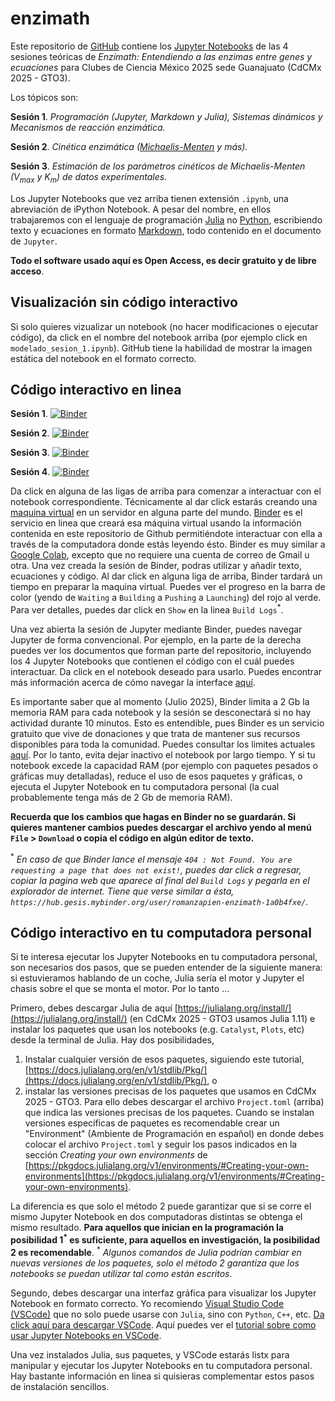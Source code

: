 # enzimath

Este repositorio de [GitHub](https://es.wikipedia.org/wiki/GitHub) contiene los [Jupyter Notebooks](https://es.wikipedia.org/wiki/Proyecto_Jupyter#Jupyter_Notebook) de las 4 sesiones teóricas de *Enzimath: Entendiendo a las enzimas entre genes y ecuaciones* para Clubes de Ciencia México 2025 sede Guanajuato (CdCMx 2025 - GTO3). 

Los tópicos son:

**Sesión 1**. *Programación (Jupyter, Markdown y Julia), Sistemas dinámicos y Mecanismos de reacción enzimática.*

**Sesión 2**. *Cinética enzimática ([Michaelis-Menten](https://es.wikipedia.org/wiki/Cinética_de_Michaelis-Menten) y más).* 

**Sesión 3**. *Estimación de los parámetros cinéticos de Michaelis-Menten ($`V_{max}`$ y $`K_m`$) de datos experimentales.*

<!-- **Sesión 4**. *Ecología y evolución de los organismos que producen las enzimas.* -->

Los Jupyter Notebooks que vez arriba tienen extensión `.ipynb`, una abreviación de iPython Notebook.
A pesar del nombre, en ellos trabajaremos con el lenguaje de programación [Julia](https://julialang.org) no [Python](https://www.python.org), escribiendo texto y ecuaciones en formato [Markdown](https://www.markdownguide.org), todo contenido en el documento de `Jupyter`. 

**Todo el software usado aquí es Open Access, es decir gratuito y de libre acceso**.

## Visualización sin código interactivo

Si solo quieres vizualizar un notebook (no hacer modificaciones o ejecutar código), da click en el nombre del notebook arriba (por ejemplo click en `modelado_sesion_1.ipynb`). 
GitHub tiene la habilidad de mostrar la imagen estática del notebook en el formato correcto.

## Código interactivo en linea

**Sesión 1**. [![Binder](https://mybinder.org/badge_logo.svg)](https://mybinder.org/v2/gh/romanzapien/enzimath/HEAD?filepath=modelado_sesion_1.ipynb)

**Sesión 2**. [![Binder](https://mybinder.org/badge_logo.svg)](https://mybinder.org/v2/gh/romanzapien/enzimath/HEAD?filepath=modelado_sesion_2.ipynb)

**Sesión 3**. [![Binder](https://mybinder.org/badge_logo.svg)](https://mybinder.org/v2/gh/romanzapien/enzimath/HEAD?filepath=modelado_sesion_3.ipynb)

**Sesión 4**. [![Binder](https://mybinder.org/badge_logo.svg)](https://mybinder.org/v2/gh/romanzapien/enzimath/HEAD?filepath=modelado_sesion_4.ipynb)

Da click en alguna de las ligas de arriba para comenzar a interactuar con el notebook correspondiente.
Técnicamente al dar click estarás creando una [maquina virtual](https://es.wikipedia.org/wiki/Máquina_virtual) en un servidor en alguna parte del mundo. 
[Binder](https://mybinder.org) es el servicio en linea que creará esa máquina virtual usando la información contenida en este repositorio de Github permitiéndote interactuar con ella a través de la computadora donde estás leyendo ésto.
Binder es muy similar a [Google Colab](https://colab.research.google.com), excepto que no requiere una cuenta de correo de Gmail u otra.
Una vez creada la sesión de Binder, podras utilizar y añadir texto, ecuaciones y código.
Al dar click en alguna liga de arriba, Binder tardará un tiempo en preparar la maquina virtual. 
Puedes ver el progreso en la barra de color (yendo de `Waiting` a `Building` a `Pushing` a `Launching`) del rojo al verde.
Para ver detalles, puedes dar click en `Show` en la linea `Build Logs`<sup>*</sup>.

Una vez abierta la sesión de Jupyter mediante Binder, puedes navegar Jupyter de forma convencional.
Por ejemplo, en la parte de la derecha puedes ver los documentos que forman parte del repositorio, incluyendo los 4 Jupyter Notebooks que contienen el código con el cuál puedes interactuar.
Da click en el notebook deseado para usarlo.
Puedes encontrar más información acerca de cómo navegar la interface [aquí](https://jupyterlab.readthedocs.io/en/latest/user/interface.html).

Es importante saber que al momento (Julio 2025), Binder limita a 2 Gb la memoria RAM para cada notebook y la sesión se desconectará si no hay actividad durante 10 minutos.
Esto es entendible, pues Binder es un servicio gratuito que vive de donaciones y que trata de mantener sus recursos disponibles para toda la comunidad.
Puedes consultar los limites actuales [aquí](https://mybinder.readthedocs.io/en/latest/about/user-guidelines.html).
Por lo tanto, evita dejar inactivo el notebook por largo tiempo.
Y si tu notebook excede la capacidad RAM (por ejemplo con paquetes pesados o gráficas muy detalladas), reduce el uso de esos paquetes y gráficas, o ejecuta el Jupyter Notebook en tu computadora personal (la cual probablemente tenga más de 2 Gb de memoria RAM).

**Recuerda que los cambios que hagas en Binder no se guardarán. 
Si quieres mantener cambios puedes descargar el archivo yendo al menú `File` > `Download` o copia el código en algún editor de texto.**

<sup>*</sup> *En caso de que Binder lance el mensaje `404 : Not Found. You are requesting a page that does not exist!`, puedes dar click a regresar, copiar la pagina web que aparece al final del `Build Logs` y pegarla en el explorador de internet.
Tiene que verse similar a ésta, `https://hub.gesis.mybinder.org/user/romanzapien-enzimath-1a0b4fxe/`.*

## Código interactivo en tu computadora personal

Si te interesa ejecutar los Jupyter Notebooks en tu computadora personal, son necesarios dos pasos, que se pueden entender de la siguiente manera:
si estuvieramos hablando de un coche, Julia sería el motor y Jupyter el chasis sobre el que se monta el motor. 
Por lo tanto ...

Primero, debes descargar Julia de aquí [https://julialang.org/install/](https://julialang.org/install/) (en CdCMx 2025 - GTO3 usamos Julia 1.11) e instalar los paquetes que usan los notebooks (e.g. `Catalyst`, `Plots`, etc) desde la terminal de Julia.
Hay dos posibilidades, 
1. Instalar cualquier versión de esos paquetes, siguiendo este tutorial, [https://docs.julialang.org/en/v1/stdlib/Pkg/](https://docs.julialang.org/en/v1/stdlib/Pkg/), o
2. instalar las versiones precisas de los paquetes que usamos en CdCMx 2025 - GTO3.
Para ello debes descargar el archivo `Project.toml` (arriba) que indica las versiones precisas de los paquetes.
Cuando se instalan versiones específicas de paquetes es recomendable crear un "Environment" (Ambiente de Programación en español) en donde debes colocar el archivo `Project.toml` y seguir los pasos indicados en la sección *Creating your own environments* de [https://pkgdocs.julialang.org/v1/environments/#Creating-your-own-environments](https://pkgdocs.julialang.org/v1/environments/#Creating-your-own-environments).

La diferencia es que solo el método 2 puede garantizar que si se corre el mismo Jupyter Notebook en dos computadoras distintas se obtenga el mismo resultado.
**Para aquellos que inician en la programación la posibilidad 1<sup>*</sup> es suficiente, para aquellos en investigación, la posibilidad 2 es recomendable**. 
<sup>*</sup> *Algunos comandos de Julia podrían cambiar en nuevas versiones de los paquetes, solo el método 2 garantiza que los notebooks se puedan utilizar tal como están escritos*.

Segundo, debes descargar una interfaz gráfica para visualizar los Jupyter Notebook en formato correcto.
Yo recomiendo [Visual Studio Code (VSCode)](https://code.visualstudio.com) que no solo puede usarse con `Julia`, sino con `Python`, `C++`, etc.
[Da click aquí para descargar VSCode](https://code.visualstudio.com/download).
Aquí puedes ver el [tutorial sobre como usar Jupyter Notebooks en VSCode](https://code.visualstudio.com/docs/datascience/jupyter-notebooks).

Una vez instalados Julia, sus paquetes, y VSCode estarás listx para manipular y ejecutar los Jupyter Notebooks en tu computadora personal.
Hay bastante información en linea si quisieras complementar estos pasos de instalación sencillos.
